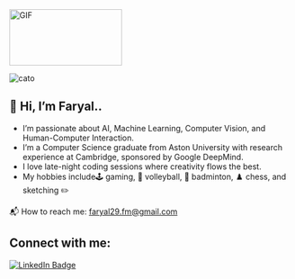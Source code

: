 <img src="https://github.com/user-attachments/assets/e675aaf6-4e2e-42a6-a532-b202452fb9df" width="200" height="100" alt="GIF" />

![cato](https://github.com/user-attachments/assets/60170b0f-5971-4691-a34d-b41cc4be91c5)

## 🎨 Hi, I’m Faryal..

- I’m passionate about AI, Machine Learning, Computer Vision, and Human-Computer Interaction.  
- I’m a Computer Science graduate from Aston University with research experience at Cambridge, sponsored by Google DeepMind.  
- I love late-night coding sessions where creativity flows the best.  
- My hobbies include🕹️ gaming, 🏐 volleyball, 🏸 badminton, ♟️ chess, and sketching ✏️

📬 How to reach me: faryal29.fm@gmail.com  

## Connect with me:
<p align="left">
  <a href="https://www.linkedin.com/in/faryal-mansoor-801b4b254/?originalSubdomain=uk" target="_blank">
    <img src="https://img.shields.io/badge/LinkedIn-0077B5?style=for-the-badge&logo=linkedin&logoColor=white" alt="LinkedIn Badge"/>
  </a>
</p>


